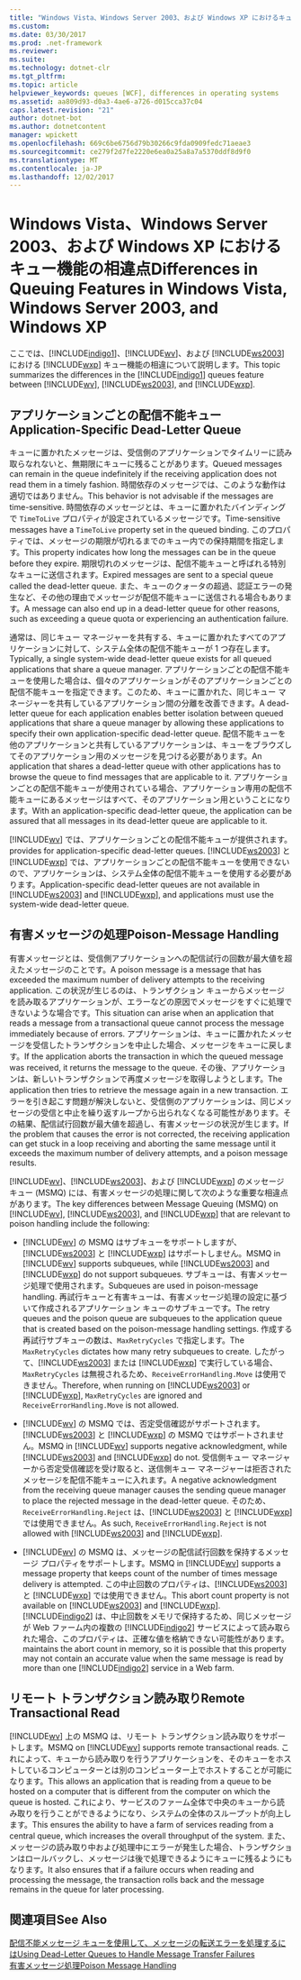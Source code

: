 ```yaml
---
title: "Windows Vista、Windows Server 2003、および Windows XP におけるキュー機能の相違点"
ms.custom: 
ms.date: 03/30/2017
ms.prod: .net-framework
ms.reviewer: 
ms.suite: 
ms.technology: dotnet-clr
ms.tgt_pltfrm: 
ms.topic: article
helpviewer_keywords: queues [WCF], differences in operating systems
ms.assetid: aa809d93-d0a3-4ae6-a726-d015cca37c04
caps.latest.revision: "21"
author: dotnet-bot
ms.author: dotnetcontent
manager: wpickett
ms.openlocfilehash: 669c6be6756d79b30266c9fda0909fedc71aeae3
ms.sourcegitcommit: ce279f2d7fe2220e6ea0a25a8a7a5370ddf8d9f0
ms.translationtype: MT
ms.contentlocale: ja-JP
ms.lasthandoff: 12/02/2017
---
```

# <a name="differences-in-queuing-features-in-windows-vista-windows-server-2003-and-windows-xp"></a><span data-ttu-id="e314a-102">Windows Vista、Windows Server 2003、および Windows XP におけるキュー機能の相違点</span><span class="sxs-lookup"><span data-stu-id="e314a-102">Differences in Queuing Features in Windows Vista, Windows Server 2003, and Windows XP</span></span>
<span data-ttu-id="e314a-103">ここでは、[!INCLUDE[indigo1](../../../../includes/indigo1-md.md)]、[!INCLUDE[wv](../../../../includes/wv-md.md)]、および [!INCLUDE[ws2003](../../../../includes/ws2003-md.md)] における [!INCLUDE[wxp](../../../../includes/wxp-md.md)] キュー機能の相違について説明します。</span><span class="sxs-lookup"><span data-stu-id="e314a-103">This topic summarizes the differences in the [!INCLUDE[indigo1](../../../../includes/indigo1-md.md)] queues feature between [!INCLUDE[wv](../../../../includes/wv-md.md)], [!INCLUDE[ws2003](../../../../includes/ws2003-md.md)], and [!INCLUDE[wxp](../../../../includes/wxp-md.md)].</span></span>  
  
## <a name="application-specific-dead-letter-queue"></a><span data-ttu-id="e314a-104">アプリケーションごとの配信不能キュー</span><span class="sxs-lookup"><span data-stu-id="e314a-104">Application-Specific Dead-Letter Queue</span></span>  
 <span data-ttu-id="e314a-105">キューに置かれたメッセージは、受信側のアプリケーションでタイムリーに読み取らなれないと、無期限にキューに残ることがあります。</span><span class="sxs-lookup"><span data-stu-id="e314a-105">Queued messages can remain in the queue indefinitely if the receiving application does not read them in a timely fashion.</span></span> <span data-ttu-id="e314a-106">時間依存のメッセージでは、このような動作は適切ではありません。</span><span class="sxs-lookup"><span data-stu-id="e314a-106">This behavior is not advisable if the messages are time-sensitive.</span></span> <span data-ttu-id="e314a-107">時間依存のメッセージとは、キューに置かれたバインディングで `TimeToLive` プロパティが設定されているメッセージです。</span><span class="sxs-lookup"><span data-stu-id="e314a-107">Time-sensitive messages have a `TimeToLive` property set in the queued binding.</span></span> <span data-ttu-id="e314a-108">このプロパティでは、メッセージの期限が切れるまでのキュー内での保持期間を指定します。</span><span class="sxs-lookup"><span data-stu-id="e314a-108">This property indicates how long the messages can be in the queue before they expire.</span></span> <span data-ttu-id="e314a-109">期限切れのメッセージは、配信不能キューと呼ばれる特別なキューに送信されます。</span><span class="sxs-lookup"><span data-stu-id="e314a-109">Expired messages are sent to a special queue called the dead-letter queue.</span></span> <span data-ttu-id="e314a-110">また、キューのクォータの超過、認証エラーの発生など、その他の理由でメッセージが配信不能キューに送信される場合もあります。</span><span class="sxs-lookup"><span data-stu-id="e314a-110">A message can also end up in a dead-letter queue for other reasons, such as exceeding a queue quota or experiencing an authentication failure.</span></span>  
  
 <span data-ttu-id="e314a-111">通常は、同じキュー マネージャーを共有する、キューに置かれたすべてのアプリケーションに対して、システム全体の配信不能キューが 1 つ存在します。</span><span class="sxs-lookup"><span data-stu-id="e314a-111">Typically, a single system-wide dead-letter queue exists for all queued applications that share a queue manager.</span></span> <span data-ttu-id="e314a-112">アプリケーションごとの配信不能キューを使用した場合は、個々のアプリケーションがそのアプリケーションごとの配信不能キューを指定できます。このため、キューに置かれた、同じキュー マネージャーを共有しているアプリケーション間の分離を改善できます。</span><span class="sxs-lookup"><span data-stu-id="e314a-112">A dead-letter queue for each application enables better isolation between queued applications that share a queue manager by allowing these applications to specify their own application-specific dead-letter queue.</span></span> <span data-ttu-id="e314a-113">配信不能キューを他のアプリケーションと共有しているアプリケーションは、キューをブラウズしてそのアプリケーション用のメッセージを見つける必要があります。</span><span class="sxs-lookup"><span data-stu-id="e314a-113">An application that shares a dead-letter queue with other applications has to browse the queue to find messages that are applicable to it.</span></span> <span data-ttu-id="e314a-114">アプリケーションごとの配信不能キューが使用されている場合、アプリケーション専用の配信不能キューにあるメッセージはすべて、そのアプリケーション用ということになります。</span><span class="sxs-lookup"><span data-stu-id="e314a-114">With an application-specific dead-letter queue, the application can be assured that all messages in its dead-letter queue are applicable to it.</span></span>  
  
 [!INCLUDE[wv](../../../../includes/wv-md.md)]<span data-ttu-id="e314a-115"> では、アプリケーションごとの配信不能キューが提供されます。</span><span class="sxs-lookup"><span data-stu-id="e314a-115"> provides for application-specific dead-letter queues.</span></span> <span data-ttu-id="e314a-116">[!INCLUDE[ws2003](../../../../includes/ws2003-md.md)] と [!INCLUDE[wxp](../../../../includes/wxp-md.md)] では、アプリケーションごとの配信不能キューを使用できないので、アプリケーションは、システム全体の配信不能キューを使用する必要があります。</span><span class="sxs-lookup"><span data-stu-id="e314a-116">Application-specific dead-letter queues are not available in [!INCLUDE[ws2003](../../../../includes/ws2003-md.md)] and [!INCLUDE[wxp](../../../../includes/wxp-md.md)], and applications must use the system-wide dead-letter queue.</span></span>  
  
## <a name="poison-message-handling"></a><span data-ttu-id="e314a-117">有害メッセージの処理</span><span class="sxs-lookup"><span data-stu-id="e314a-117">Poison-Message Handling</span></span>  
 <span data-ttu-id="e314a-118">有害メッセージとは、受信側アプリケーションへの配信試行の回数が最大値を超えたメッセージのことです。</span><span class="sxs-lookup"><span data-stu-id="e314a-118">A poison message is a message that has exceeded the maximum number of delivery attempts to the receiving application.</span></span> <span data-ttu-id="e314a-119">この状況が生じるのは、トランザクション キューからメッセージを読み取るアプリケーションが、エラーなどの原因でメッセージをすぐに処理できないような場合です。</span><span class="sxs-lookup"><span data-stu-id="e314a-119">This situation can arise when an application that reads a message from a transactional queue cannot process the message immediately because of errors.</span></span> <span data-ttu-id="e314a-120">アプリケーションは、キューに置かれたメッセージを受信したトランザクションを中止した場合、メッセージをキューに戻します。</span><span class="sxs-lookup"><span data-stu-id="e314a-120">If the application aborts the transaction in which the queued message was received, it returns the message to the queue.</span></span> <span data-ttu-id="e314a-121">その後、アプリケーションは、新しいトランザクションで再度メッセージを取得しようとします。</span><span class="sxs-lookup"><span data-stu-id="e314a-121">The application then tries to retrieve the message again in a new transaction.</span></span> <span data-ttu-id="e314a-122">エラーを引き起こす問題が解決しないと、受信側のアプリケーションは、同じメッセージの受信と中止を繰り返すループから出られなくなる可能性があります。その結果、配信試行回数が最大値を超過し、有害メッセージの状況が生じます。</span><span class="sxs-lookup"><span data-stu-id="e314a-122">If the problem that causes the error is not corrected, the receiving application can get stuck in a loop receiving and aborting the same message until it exceeds the maximum number of delivery attempts, and a poison message results.</span></span>  
  
 <span data-ttu-id="e314a-123">[!INCLUDE[wv](../../../../includes/wv-md.md)]、[!INCLUDE[ws2003](../../../../includes/ws2003-md.md)]、および [!INCLUDE[wxp](../../../../includes/wxp-md.md)] のメッセージ キュー (MSMQ) には、有害メッセージの処理に関して次のような重要な相違点があります。</span><span class="sxs-lookup"><span data-stu-id="e314a-123">The key differences between Message Queuing (MSMQ) on [!INCLUDE[wv](../../../../includes/wv-md.md)], [!INCLUDE[ws2003](../../../../includes/ws2003-md.md)], and [!INCLUDE[wxp](../../../../includes/wxp-md.md)] that are relevant to poison handling include the following:</span></span>  
  
-   <span data-ttu-id="e314a-124">[!INCLUDE[wv](../../../../includes/wv-md.md)] の MSMQ はサブキューをサポートしますが、[!INCLUDE[ws2003](../../../../includes/ws2003-md.md)] と [!INCLUDE[wxp](../../../../includes/wxp-md.md)] はサポートしません。</span><span class="sxs-lookup"><span data-stu-id="e314a-124">MSMQ in [!INCLUDE[wv](../../../../includes/wv-md.md)] supports subqueues, while [!INCLUDE[ws2003](../../../../includes/ws2003-md.md)] and [!INCLUDE[wxp](../../../../includes/wxp-md.md)] do not support subqueues.</span></span> <span data-ttu-id="e314a-125">サブキューは、有害メッセージ処理で使用されます。</span><span class="sxs-lookup"><span data-stu-id="e314a-125">Subqueues are used in poison-message handling.</span></span> <span data-ttu-id="e314a-126">再試行キューと有害キューは、有害メッセージ処理の設定に基づいて作成されるアプリケーション キューのサブキューです。</span><span class="sxs-lookup"><span data-stu-id="e314a-126">The retry queues and the poison queue are subqueues to the application queue that is created based on the poison-message handling settings.</span></span> <span data-ttu-id="e314a-127">作成する再試行サブキューの数は、`MaxRetryCycles` で指定します。</span><span class="sxs-lookup"><span data-stu-id="e314a-127">The `MaxRetryCycles` dictates how many retry subqueues to create.</span></span> <span data-ttu-id="e314a-128">したがって、[!INCLUDE[ws2003](../../../../includes/ws2003-md.md)] または [!INCLUDE[wxp](../../../../includes/wxp-md.md)] で実行している場合、`MaxRetryCycles` は無視されるため、`ReceiveErrorHandling.Move` は使用できません。</span><span class="sxs-lookup"><span data-stu-id="e314a-128">Therefore, when running on [!INCLUDE[ws2003](../../../../includes/ws2003-md.md)] or [!INCLUDE[wxp](../../../../includes/wxp-md.md)], `MaxRetryCycles` are ignored and `ReceiveErrorHandling.Move` is not allowed.</span></span>  
  
-   <span data-ttu-id="e314a-129">[!INCLUDE[wv](../../../../includes/wv-md.md)] の MSMQ では、否定受信確認がサポートされます。[!INCLUDE[ws2003](../../../../includes/ws2003-md.md)] と [!INCLUDE[wxp](../../../../includes/wxp-md.md)] の MSMQ ではサポートされません。</span><span class="sxs-lookup"><span data-stu-id="e314a-129">MSMQ in [!INCLUDE[wv](../../../../includes/wv-md.md)] supports negative acknowledgment, while [!INCLUDE[ws2003](../../../../includes/ws2003-md.md)] and [!INCLUDE[wxp](../../../../includes/wxp-md.md)] do not.</span></span> <span data-ttu-id="e314a-130">受信側キュー マネージャーから否定受信確認を受け取ると、送信側キュー マネージャーは拒否されたメッセージを配信不能キューに入れます。</span><span class="sxs-lookup"><span data-stu-id="e314a-130">A negative acknowledgment from the receiving queue manager causes the sending queue manager to place the rejected message in the dead-letter queue.</span></span> <span data-ttu-id="e314a-131">そのため、`ReceiveErrorHandling.Reject` は、[!INCLUDE[ws2003](../../../../includes/ws2003-md.md)] と [!INCLUDE[wxp](../../../../includes/wxp-md.md)] では使用できません。</span><span class="sxs-lookup"><span data-stu-id="e314a-131">As such, `ReceiveErrorHandling.Reject` is not allowed with [!INCLUDE[ws2003](../../../../includes/ws2003-md.md)] and [!INCLUDE[wxp](../../../../includes/wxp-md.md)].</span></span>  
  
-   <span data-ttu-id="e314a-132">[!INCLUDE[wv](../../../../includes/wv-md.md)] の MSMQ は、メッセージの配信試行回数を保持するメッセージ プロパティをサポートします。</span><span class="sxs-lookup"><span data-stu-id="e314a-132">MSMQ in [!INCLUDE[wv](../../../../includes/wv-md.md)] supports a message property that keeps count of the number of times message delivery is attempted.</span></span> <span data-ttu-id="e314a-133">この中止回数のプロパティは、[!INCLUDE[ws2003](../../../../includes/ws2003-md.md)] と [!INCLUDE[wxp](../../../../includes/wxp-md.md)] では使用できません。</span><span class="sxs-lookup"><span data-stu-id="e314a-133">This abort count property is not available on [!INCLUDE[ws2003](../../../../includes/ws2003-md.md)] and [!INCLUDE[wxp](../../../../includes/wxp-md.md)].</span></span> [!INCLUDE[indigo2](../../../../includes/indigo2-md.md)]<span data-ttu-id="e314a-134"> は、中止回数をメモリで保持するため、同じメッセージが Web ファーム内の複数の [!INCLUDE[indigo2](../../../../includes/indigo2-md.md)] サービスによって読み取られた場合、このプロパティは、正確な値を格納できない可能性があります。</span><span class="sxs-lookup"><span data-stu-id="e314a-134"> maintains the abort count in memory, so it is possible that this property may not contain an accurate value when the same message is read by more than one [!INCLUDE[indigo2](../../../../includes/indigo2-md.md)] service in a Web farm.</span></span>  
  
## <a name="remote-transactional-read"></a><span data-ttu-id="e314a-135">リモート トランザクション読み取り</span><span class="sxs-lookup"><span data-stu-id="e314a-135">Remote Transactional Read</span></span>  
 <span data-ttu-id="e314a-136">[!INCLUDE[wv](../../../../includes/wv-md.md)] 上の MSMQ は、リモート トランザクション読み取りをサポートします。</span><span class="sxs-lookup"><span data-stu-id="e314a-136">MSMQ on [!INCLUDE[wv](../../../../includes/wv-md.md)] supports remote transactional reads.</span></span> <span data-ttu-id="e314a-137">これによって、キューから読み取りを行うアプリケーションを、そのキューをホストしているコンピューターとは別のコンピューター上でホストすることが可能になります。</span><span class="sxs-lookup"><span data-stu-id="e314a-137">This allows an application that is reading from a queue to be hosted on a computer that is different from the computer on which the queue is hosted.</span></span> <span data-ttu-id="e314a-138">これにより、サービスのファーム全体で中央のキューから読み取りを行うことができるようになり、システムの全体のスループットが向上します。</span><span class="sxs-lookup"><span data-stu-id="e314a-138">This ensures the ability to have a farm of services reading from a central queue, which increases the overall throughput of the system.</span></span> <span data-ttu-id="e314a-139">また、メッセージの読み取り中および処理中にエラーが発生した場合、トランザクションはロールバックし、メッセージは後で処理できるようにキューに残るようにもなります。</span><span class="sxs-lookup"><span data-stu-id="e314a-139">It also ensures that if a failure occurs when reading and processing the message, the transaction rolls back and the message remains in the queue for later processing.</span></span>  
  
## <a name="see-also"></a><span data-ttu-id="e314a-140">関連項目</span><span class="sxs-lookup"><span data-stu-id="e314a-140">See Also</span></span>  
 [<span data-ttu-id="e314a-141">配信不能メッセージ キューを使用して、メッセージの転送エラーを処理するには</span><span class="sxs-lookup"><span data-stu-id="e314a-141">Using Dead-Letter Queues to Handle Message Transfer Failures</span></span>](../../../../docs/framework/wcf/feature-details/using-dead-letter-queues-to-handle-message-transfer-failures.md)  
 [<span data-ttu-id="e314a-142">有害メッセージ処理</span><span class="sxs-lookup"><span data-stu-id="e314a-142">Poison Message Handling</span></span>](../../../../docs/framework/wcf/feature-details/poison-message-handling.md)
